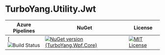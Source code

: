 # TurboYang.Utility.Jwt

| Azure Pipelines | NuGet | License |
| --------------- | ----- | ------- |
| [![Build Status](https://vsrm.dev.azure.com/TurboYang-CN/_apis/public/Release/badge/8a481021-ea51-4f33-8589-4b5f4ac26b93/1/1) | [![NuGet version (TurboYang.Wpf.Core)](https://img.shields.io/nuget/v/TurboYang.Utility.Jwt.svg?style=flat)](https://www.nuget.org/packages/TurboYang.Utility.Jwt/) | [![MIT License](https://img.shields.io/badge/license-MIT-green.svg)](https://github.com/turboyang-cn/TurboYang.Utility.Jwt/blob/master/LICENSE) |
